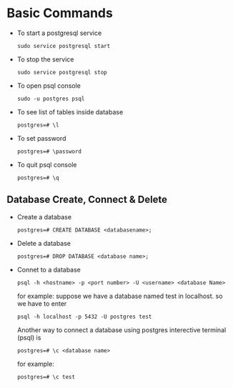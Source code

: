 # Basic Commands

- To start a postgresql service

  `sudo service postgresql start`

- To stop the service

  `sudo service postgresql stop`

- To open psql console

  `sudo -u postgres psql`

- To see list of tables inside database

  `postgres=# \l`

- To set password

  `postgres=# \password`

- To quit psql console

  `postgres=# \q`

## Database Create, Connect & Delete

- Create a database

  `postgres=# CREATE DATABASE <databasename>;`

- Delete a database

  `postgres=# DROP DATABASE <database name>;`

- Connet to a database

  `psql -h <hostname> -p <port number> -U <username> <database Name>`

  for example: suppose we have a database named test in localhost. so we have to enter

  `psql -h localhost -p 5432 -U postgres test`

  Another way to connect a database using postgres interective terminal (psql) is

  `postgres=# \c <database name>`

  for example:

  `postgres=# \c test`
